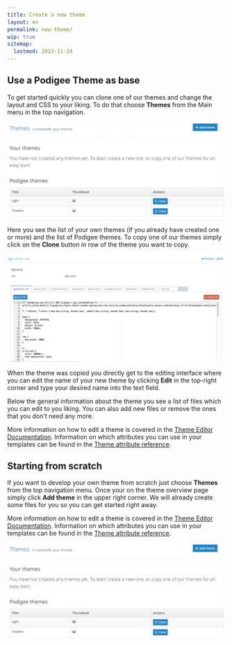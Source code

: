 ```yaml
---
title: Create a new theme
layout: en
permalink: new-theme/
wip: true
sitemap:
  lastmod: 2013-11-24
---
```


## Use a Podigee Theme as base

To get started quickly you can clone one of our themes and change the layout and CSS to your liking. To do that choose **Themes** from the Main menu in the top navigation.

![Themes Overview](/images/guides/themes-new-1.png)

Here you see the list of your own themes (if you already have created one or more) and the list of Podigee themes. To copy one of our themes simply click on the **Clone** button in row of the theme you want to copy.

![Themes Overview](/images/guides/themes-new-2.png)

When the theme was copied you directly get to the editing interface where you can edit the name of your new theme by clicking **Edit** in the top-right corner and type your desired name into the text field.

Below the general information about the theme you see a list of files which you can edit to you liking. You can also add new files or remove the ones that you don't need any more.

More information on how to edit a theme is covered in the [Theme Editor Documentation](/guides/themes/editor/). Information on which attributes you can use in your templates can be found in the [Theme attribute reference](/guides/themes/custom_template_attribute_reference/).

## Starting from scratch

If you want to develop your own theme from scratch just choose **Themes** from the top navigation menu. Once your on the theme overview page simply click **Add theme** in the upper right corner. We will already create some files for you so you can get started right away.

More information on how to edit a theme is covered in the [Theme Editor Documentation](/guides/themes/editor/). Information on which attributes you can use in your templates can be found in the [Theme attribute reference](/guides/themes/custom_template_attribute_reference/).


![Themes Overview](/images/guides/themes-new-1.png)